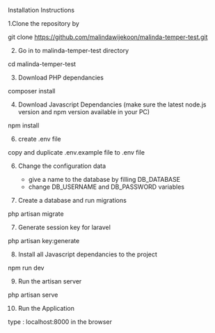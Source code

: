 Installation Instructions

1.Clone the repository by

  git clone https://github.com/malindawijekoon/malinda-temper-test.git
  
2. Go in to malinda-temper-test directory 

  cd malinda-temper-test
  
3. Download PHP dependancies

  composer install
  
4. Download Javascript Dependancies (make sure the latest node.js version and npm version available in your PC)

  npm install
  
6. create .env file

  copy and duplicate .env.example file to .env file
  
6. Change the configuration data

    - give a name to the database by filling DB_DATABASE 
    - change DB_USERNAME and DB_PASSWORD variables
    
7. Create a database and run migrations

  php artisan migrate
    
7. Generate session key for laravel

  php artisan key:generate
  
8. Install all Javascript dependancies to the project

  npm run dev
  
9. Run the artisan server

php artisan serve

10. Run the Application

type : localhost:8000 in the browser
 
    



